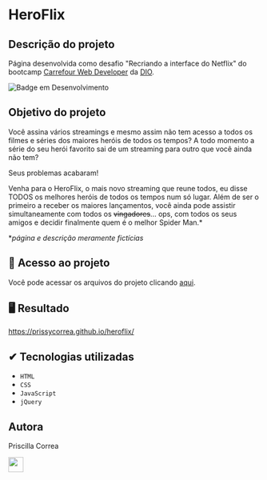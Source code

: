 # HeroFlix

## Descrição do projeto
Página desenvolvida como desafio "Recriando a interface do Netflix" do bootcamp <a href="https://web.dio.me/track/carrefour-web-developer">Carrefour Web Developer</a> da <a href="https://web.dio.me/">DIO</a>.

![Badge em Desenvolvimento](http://img.shields.io/static/v1?label=STATUS&message=CONCLUIDO&color=GREEN&style=for-the-badge)

## Objetivo do projeto
Você assina vários streamings e mesmo assim não tem acesso a todos os filmes e séries dos maiores heróis de todos os tempos? A todo momento a série do seu herói favorito sai de um streaming para outro que você ainda não tem?

Seus problemas acabaram!

Venha para o HeroFlix, o mais novo streaming que reune todos, eu disse TODOS os melhores heróis de todos os tempos num só lugar. Além de ser o primeiro a receber os maiores lançamentos, você ainda pode assistir simultaneamente com todos os ~~vingadores~~... ops, com todos os seus amigos e decidir finalmente quem é o melhor Spider Man.*


**página e descrição meramente fictícias*


## 📁 Acesso ao projeto
Você pode acessar os arquivos do projeto clicando [aqui](https://github.com/prissycorrea/heroflix).

## 🖥 Resultado
https://prissycorrea.github.io/heroflix/

## ✔ Tecnologias utilizadas
- ``HTML``
- ``CSS``
- ``JavaScript``
- ``jQuery``

## Autora
Priscilla Correa

<img src="https://cdn.jsdelivr.net/gh/devicons/devicon/icons/linkedin/linkedin-original.svg" width=30px>
